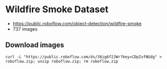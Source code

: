 # Wildfire Smoke Dataset
- https://public.roboflow.com/object-detection/wildfire-smoke
- 737 images

## Download images
```
curl -L "https://public.roboflow.com/ds/38ig6f2JWr?key=CDpIvfNGdg" > roboflow.zip; unzip roboflow.zip; rm roboflow.zip
```
